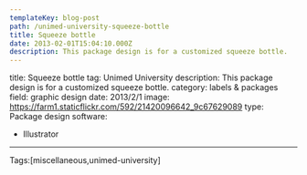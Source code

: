 ```yaml
---
templateKey: blog-post
path: /unimed-university-squeeze-bottle
title: Squeeze bottle
date: 2013-02-01T15:04:10.000Z
description: This package design is for a customized squeeze bottle.
---
```


title: Squeeze bottle
tag: Unimed University
description: This package design is for a customized squeeze bottle.
category: labels & packages
field: graphic design
date: 2013/2/1
image: https://farm1.staticflickr.com/592/21420096642_9c67629089
type: Package design
software:
- Illustrator
---

Tags:[miscellaneous,unimed-university]